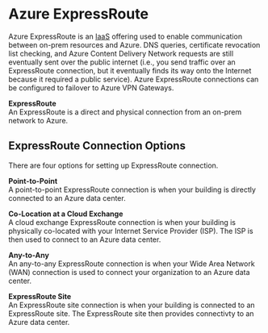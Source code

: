 # Azure ExpressRoute
Azure ExpressRoute is an [IaaS](/cloud/concepts/README.md#cloud-service-models) offering used to enable communication between on-prem resources and Azure. DNS queries, certificate revocation list checking, and Azure Content Delivery Network requests are still eventually sent over the public internet (i.e., you send traffic over an ExpressRoute connection, but it eventually finds its way onto the Internet because it required a public service). Azure ExpressRoute connections can be configured to failover to Azure VPN Gateways. 

**ExpressRoute**  
An ExpressRoute is a direct and physical connection from an on-prem network to Azure. 

## ExpressRoute Connection Options
There are four options for setting up ExpressRoute connection. 

**Point-to-Point**  
A point-to-point ExpressRoute connection is when your building is directly connected to an Azure data center.

**Co-Location at a Cloud Exchange**  
A cloud exchange ExpressRoute connection is when your building is physically co-located with your Internet Service Provider (ISP). The ISP is then used to connect to an Azure data center.

**Any-to-Any**  
An any-to-any ExpressRoute connection is when your Wide Area Network (WAN) connection is used to connect your organization to an Azure data center. 

**ExpressRoute Site**  
An ExpressRoute site connection is when your building is connected to an ExpressRoute site. The ExpressRoute site then provides connectivty to an Azure data center.